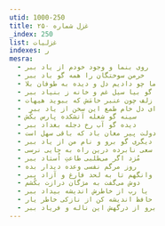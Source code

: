 ```yaml
---
utid: 1000-250
title: غزل شماره ۲۵۰
_index: 250
list: غزلیات
indexes: ر
mesra:
  - روی بنما و وجود خودم از یاد ببر
  - خرمن سوختگان را همه گو باد ببر
  - ما چو دادیم دل و دیده به طوفان بلا
  - گو بیا سیل غم و خانه ز بنیاد ببر
  - زلف چون عنبر خامَش که ببوید هیهات
  - ‌ ای دل خام طمع این سخن از یاد ببر
  - سینه گو شعله آتشکده پارس بکُش
  - دیده گو آب رخ دجله بغداد ببر
  - دولت پیر مغان باد که باقی سهل است
  - دیگری گو برو و نام من از یاد ببر
  - سعی نابرده درین راه به جایی نرسی
  - مُزد اگر می‌طلبی طاعتِ اُستاد ببر
  - روز مرگم نفسی وعده دیدار بده
  - وانگهم تا به لحد فارغ و آزاد ببر
  - دوش می‌گفت به مژگان درازت بکُشم
  - یا رب از خاطرش اندیشه بیداد ببر
  - حافظ اندیشه کن از نازکی خاطر یار
  - برو از درگهش این ناله و فریاد ببر
---
```

